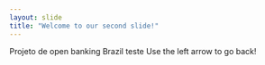 ```yaml
---
layout: slide
title: "Welcome to our second slide!"
---
```

Projeto de open banking Brazil teste
Use the left arrow to go back!
